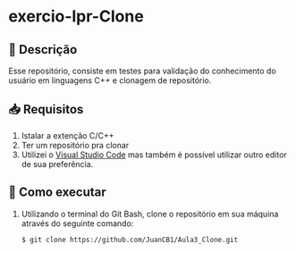 # exercio-lpr-Clone

## 📝 Descrição <a name="Descrição"></a>

Esse repositório, consiste em testes para validação do conhecimento do usuário
em linguagens C++ e clonagem de repositório.
<br>

## 📥 Requisitos <a name="Requisitos"></a>
1. Istalar a extenção C/C++
2. Ter um repositório pra clonar
3. Utilizei o [Visual Studio Code](https://code.visualstudio.com/) mas também é possível utilizar outro editor de sua preferência.

## 🧩 Como executar <a name="Como-executar"></a>
1. Utilizando o terminal do Git Bash, clone o repositório em sua máquina através do seguinte comando:
    ```
    $ git clone https://github.com/JuanCB1/Aula3_Clone.git
    ```
